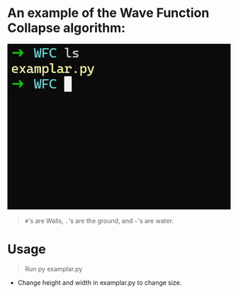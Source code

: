 # An example of the Wave Function Collapse algorithm: 
![WFC](images/WFC.gif)
> `#`'s are Walls, `.`'s are the ground, and `~`'s are water. 


# Usage
> Run py examplar.py
 - Change height and width in examplar.py to change size.
